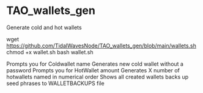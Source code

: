 # TAO_wallets_gen
Generate cold and hot wallets 


wget https://github.com/TidalWavesNode/TAO_wallets_gen/blob/main/wallets.sh
chmod +x wallet.sh
bash wallet.sh


Prompts you for Coldwallet name
Generates new cold wallet without a password
Prompts you for HotWallet amount
Generates X number of hotwallets named in numerical order
Shows all created wallets 
backs up seed phrases to WALLETBACKUPS file

